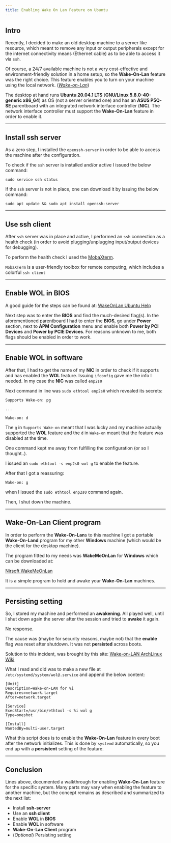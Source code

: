 ```yaml
---
title: Enabling Wake On Lan Feature on Ubuntu
---
```


## Intro

Recently, I decided to make an old desktop machine to a server like resource, 
which meant to remove any input or output peripherals except for the 
internet connectivity means (Ethernet cable) as to be able to access it via `ssh`.

Of course, a 24/7 available machine is not a very cost-effective and 
environment-friendly solution in a home setup, so the **Wake-On-Lan** feature 
was the right choice. This feature enables you to turn on your machine using 
the local network. (_[Wake-on-Lan](https://en.wikipedia.org/wiki/Wake-on-LAN)_)

The desktop at hand runs **Ubuntu 20.04.1 LTS** (**GNU/Linux 5.8.0-40-generic x86_64**) as OS
(not a server oriented one) and has an **ASUS P5Q-SE** parentboard with an integrated network 
interface controller (**NIC**). The network interface controller must support 
the **Wake-On-Lan** feature in order to enable it.

---

## Install ssh server

As a zero step, I installed the `openssh-server` in order to be able to access the machine
after the configuration.

To check if the `ssh` server is installed and/or active I issued the below command:

`sudo service ssh status`

If the `ssh` server is not in place, one can download it by issuing the below command:

`sudo apt update && sudo apt install openssh-server`

---

## Use ssh client

After `ssh` server was in place and active, I performed an `ssh` connection as a health check 
(in order to avoid plugging/unplugging input/output devices for debugging).

To perform the health check I used the [MobaXterm](https://mobaxterm.mobatek.net/).

`MobaXTerm` is a user-friendly toolbox for remote computing, which includes 
a colorful `ssh client`

---

## Enable WOL in BIOS

A good guide for the steps can be found at:
[WakeOnLan Ubuntu Help](https://help.ubuntu.com/community/WakeOnLan#:~:text=To%20enable%20WoL%20in%20the,Save%20your%20settings%20and%20reboot.)

Next step was to enter the **BIOS** and find the much-desired flag(s).
In the aforementioned parentboard I had to enter the **BIOS**, go under **Power** section,
next to **APM Configuration** menu and enable both **Power by PCI Devices** and 
**Power by PCIE Devices**. For reasons unknown to me, both flags should be enabled in order to
work.

---

## Enable WOL in software

After that, I had to get the name of my **NIC** in order to check if it supports and has enabled the 
**WOL** feature.
Issuing `ifconfig` gave me the info I needed. In my case the **NIC** was called `enp2s0`

Next command in line was `sudo ethtool enp2s0` which revealed its secrets:

```
Supports Wake-on: pg

...

Wake-on: d
```

The `g` in `Supports Wake-on` meant that I was lucky and my machine actually supported the **WOL** feature
and the `d` in `Wake-on` meant that the feature was disabled at the time.

One command kept me away from fulfilling the configuration (or so I thought..).

I issued an `sudo ethtool -s enp2s0 wol g` to enable the feature.

After that I got a reassuring:

```
Wake-on: g
```

when I issued the `sudo ethtool enp2s0` command again.

Then, I shut down the machine.

---

## Wake-On-Lan Client program

In order to perform the **Wake-On-Lan**s to this machine I got a portable **Wake-On-Land** program
for my other **Windows** machine (which would be the client for the desktop machine).

The program fitted to my needs was **WakeMeOnLan** for **Windows** which can be
downloaded at:

[Nirsoft WakeMeOnLan](https://www.nirsoft.net/utils/wake_on_lan.html)

It is a simple program to hold and awake your **Wake-On-Lan** machines.

---

## Persisting setting

So, I stored my machine and performed an **awakening**.
All played well, until I shut down again the server after the session and tried to **awake** it
again.

No response.

The cause was (maybe for security reasons, maybe not) that the **enable** flag
was reset after shutdown. It was not **persisted** across boots.

Solution to this incident, was brought by this site:
[Wake-on-LAN ArchLinux Wiki](https://wiki.archlinux.org/index.php/Wake-on-LAN)

What I read and did was to 
make a new file at `/etc/systemd/system/wol@.service`
and append the below content:

```
[Unit]
Description=Wake-on-LAN for %i
Requires=network.target
After=network.target

[Service]
ExecStart=/usr/bin/ethtool -s %i wol g
Type=oneshot

[Install]
WantedBy=multi-user.target
```

What this script does is to enable the **Wake-On-Lan** feature in every boot
after the network initializes. This is done by `systemd` automatically, so you end
up with a **persistent** setting of the feature.

---

## Conclusion

Lines above, documented a walkthrough for enabling **Wake-On-Lan** feature for the specific
system. Many parts may vary when enabling the feature to another machine, but the
concept remains as described and summarized to the next list:

* Install **ssh-server**
* Use an **ssh client**
* Enable **WOL** in **BIOS**
* Enable **WOL** in software
* **Wake-On-Lan Client** program
* (_Optional_) Persisting setting 
